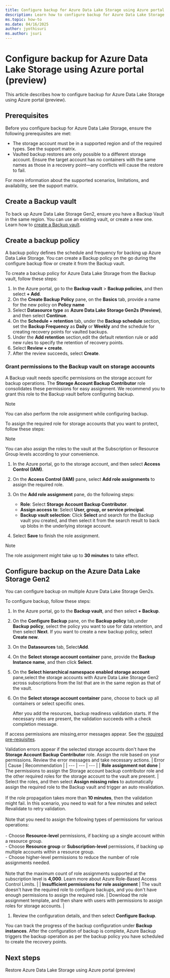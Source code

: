 ```yaml
---
title: Configure backup for Azure Data Lake Storage using Azure portal (preview)
description: Learn how to configure backup for Azure Data Lake Storage using Azure portal.
ms.topic: how-to
ms.date: 04/16/2025
author: jyothisuri
ms.author: jsuri
---
```


# Configure backup for Azure Data Lake Storage using Azure portal (preview)

This article describes how to configure backup for Azure Data Lake Storage using Azure portal (preview).

## Prerequisites

Before you configure backup for Azure Data Lake Storage, ensure the following prerequisites are met:

- The storage account must be in a supported region and of the required types. See the support matrix.
- Vaulted backup restores are only possible to a different storage account. Ensure the target account has no containers with the same names as those in a recovery point—any conflicts will cause the restore to fail.

For more information about the supported scenarios, limitations, and availability, see the support matrix.

## Create a Backup vault

To back up Azure Data Lake Storage Gen2, ensure you have a Backup Vault in the same region. You can use an existing vault, or create a new one. Learn how to [create a Backup vault](create-manage-backup-vault.md#create-backup-vault).

## Create a backup policy

A backup policy defines the schedule and frequency for backing up Azure Data Lake Storage. You can create a Backup policy on the go during the configure backup flow or create it from the Backup vault.

To create a backup policy for Azure Data Lake Storage from the Backup vault, follow these steps:

1. In the Azure portal, go to the **Backup vault** > **Backup policies**, and then select **+ Add**.
1. On the **Create Backup Policy** pane, on the **Basics** tab, provide a name for the new policy on **Policy name**
1. Select **Datasource type** as **Azure Data Lake Storage Gen2s (Preview)**, and then select **Continue**.
1. On the **Schedule + retention** tab, under the **Backup schedule** section, set the **Backup Frequency** as **Daily** or **Weekly** and the schedule for creating recovery points for vaulted backups.
1. Under the **Add retention** section,edit the default retention rule or add new rules to specify the retention of recovery points.
1. Select **Review + create**.
1. After the review succeeds, select **Create**.

### Grant permissions to the Backup vault on storage accounts

A Backup vault needs specific permissions on the storage account for backup operations. The **Storage Account Backup Contributor** role consolidates these permissions for easy assignment. We recommend you to grant this role to the Backup vault before configuring backup.

>[!Note]
>You can also perform the role assignment while configuring backup.

To assign the required role for storage accounts that you want to protect, follow these steps:

>[!Note]
>You can also assign the roles to the vault at the Subscription or Resource Group levels according to your convenience.

1. In the Azure portal, go to the storage account, and then select **Access Control (IAM)**.
1. On the **Access Control (IAM)** pane, select **Add role assignments** to assign the required role.
1. On the **Add role assignment** pane, do the following steps:

   - **Role**: Select **Storage Account Backup Contributor**.
   - **Assign access to**: Select **User, group, or service principal**.
   - **Backup vault selection**: Click **Select** and search for the Backup vault you created, and then select it from the search result to back up blobs in the underlying storage account.

1. Select **Save** to finish the role assignment.
 
>[!Note]
> The role assignment might take up to **30 minutes** to take effect.

## Configure backup on the Azure Data Lake Storage Gen2

You can configure backup on multiple Azure Data Lake Storage Gen2s.

To configure backup, follow these steps:

1. In the Azure portal, go to the **Backup vault**, and then select **+ Backup**. 
1. On the **Configure Backup** pane, on the **Backup policy** tab,under **Backup policy**, select the policy you want to use for data retention, and then select **Next**.
   If you want to create a new backup policy, select **Create new**.
 
1. On the **Datasources** tab, Select**Add**. 
1. On the **Select storage account container** pane, provide the **Backup Instance name**, and then click **Select**.
1. On the **Select hierarchical namespace enabled storage account** pane,select the storage accounts with Azure Data Lake Storage Gen2 across subscriptions from the list that are in the same region as that of the vault.
1. On the **Select storage account container** pane, choose to back up all containers or select specific ones.

   After you add the resources, backup readiness validation starts. If the necessary roles are present, the  validation succeeds with a check completion message.

If access permissions are missing,error messages appear. See the [required pre-requisites](#prerequisites).

   Validation errors appear if the selected storage accounts don't have the **Storage Account Backup Contributor** role. Assign the role based on your permissions. Review the error messages and take necessary actions.
   | Error | Cause | Recommendation |
   | --- | --- | --- |
   | **Role assignment not done** | The permissions to assign the Storage account backup contributor role and the other required roles for the storage account to the vault are present. | Select the roles, and then select **Assign missing roles** to automatically assign the required role to the Backup vault and trigger an auto revalidation. <br><br> If the role propagation takes more than **10 minutes**, then the validation might fail. In this scenario, you need to wait for a few minutes and select Revalidate to retry validation. <br><br> Note that  you need to assign the following types of permissions for various operations: <br><br> - Choose **Resource-level** permissions, if backing up a single account within a resource group. <br> - Choose **Resource group** or **Subscription-level** permissions, if backing up multiple accounts within a resource group. <br> - Choose higher-level permissions to reduce the number of role assignments needed. <br><br> Note that the maximum count of role assignments supported at the subscription level is **4,000**. Learn more about Azure Role-Based Access Control Limits. |
   | **Insufficient permissions for role assignment** | The vault doesn't have the required role to configure backups, and you don't have enough permissions to assign the required role. | Download the role assignment template, and then share with users with permissions to assign roles for storage accounts. |
 
1. Review the configuration details, and then select **Configure Backup**.

You can track the progress of the backup configuration under **Backup instances**. After the configuration of backup is complete, Azure Backup triggers the backup operation as per the backup policy you have scheduled to create the recovery points.

## Next steps

Restore Azure Data Lake Storage using Azure portal (preview)
 


